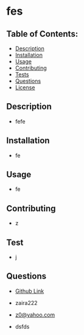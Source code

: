 
# fes

## Table of Contents:
* <a href="#description">Description</a>
* <a href="#installation">Installation</a>
* <a href="#usage">Usage</a>
* <a href="#contributing">Contributing</a>
* <a href="#test">Tests</a>
* <a href="#questions">Questions</a>
* <a href="#license">License</a>
   
## Description
* fefe
    
    
 
## Installation
* fe
    
 
## Usage
* fe
    
 
## Contributing
* z
  
    
 
## Test
* j
    
 
## Questions
* <a class href="https://github.com/zaira222">Github Link</a>
* zaira222
    
* z0@yahoo.com
* dsfds
